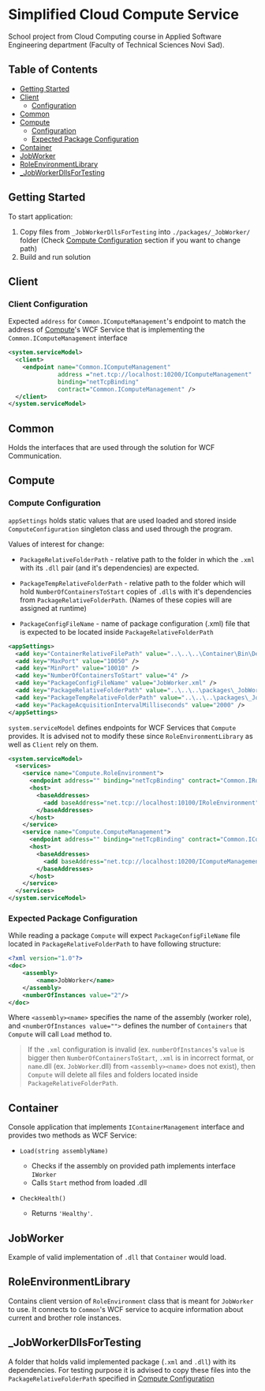 # Simplified Cloud Compute Service

School project from Cloud Computing course in Applied Software Engineering department (Faculty of Technical Sciences Novi Sad).

## Table of Contents

- [Getting Started](#Getting-Started)
- [Client](#Client)
  - [Configuration](#Client-Configuration)
- [Common](#Common)
- [Compute](#Compute)
  - [Configuration](#Compute-Configuration)
  - [Expected Package Configuration](#Expected-Package-Configuration)
- [Container](#Container)
- [JobWorker](#JobWorker)
- [RoleEnvironmentLibrary](#RoleEnvironmentLibrary)
- [_JobWorkerDllsForTesting](#_JobWorkerDllsForTesting)

## Getting Started

To start application:

1. Copy files from `_JobWorkerDllsForTesting` into `./packages/_JobWorker/` folder (Check [Compute Configuration](#Compute-Configuration) section if you want to change path)
1. Build and run solution


## Client

### Client Configuration

Expected `address` for `Common.IComputeManagement`'s endpoint to match the address of [Compute](#Compute)'s WCF Service that is implementing the `Common.IComputeManagement` interface

```xml
<system.serviceModel>
  <client>
    <endpoint name="Common.IComputeManagement"
              address ="net.tcp://localhost:10200/IComputeManagement"
              binding="netTcpBinding"
              contract="Common.IComputeManagement" />
  </client>
</system.serviceModel>
```

## Common

Holds the interfaces that are used through the solution for WCF Communication.

## Compute

### Compute Configuration

`appSettings` holds static values that are used loaded and stored inside `ComputeConfiguration` singleton class and used through the program.

Values of interest for change:

- `PackageRelativeFolderPath` - relative path to the folder in which the `.xml` with its `.dll` pair (and it's dependencies) are expected.

- `PackageTempRelativeFolderPath` - relative path to the folder which will hold `NumberOfContainersToStart` copies of `.dll`s with it's dependencies from `PackageRelativeFolderPath`. (Names of these copies will are assigned at runtime)

- `PackageConfigFileName` - name of package configuration (.xml) file that is expected to be located inside `PackageRelativeFolderPath`

```xml
<appSettings>
  <add key="ContainerRelativeFilePath" value="..\..\..\Container\Bin\Debug\Container.exe" />
  <add key="MaxPort" value="10050" />
  <add key="MinPort" value="10010" />
  <add key="NumberOfContainersToStart" value="4" />
  <add key="PackageConfigFileName" value="JobWorker.xml" />
  <add key="PackageRelativeFolderPath" value="..\..\..\packages\_JobWorker\" />
  <add key="PackageTempRelativeFolderPath" value="..\..\..\packages\_JobWorker\Temp\" />
  <add key="PackageAcquisitionIntervalMilliseconds" value="2000" />
</appSettings>
```

`system.serviceModel` defines endpoints for WCF Services that `Compute` provides. It is advised not to modify these since `RoleEnvironmentLibrary` as well as `Client` rely on them.

```xml
<system.serviceModel>
  <services>
    <service name="Compute.RoleEnvironment">
      <endpoint address="" binding="netTcpBinding" contract="Common.IRoleEnvironment" />
      <host>
        <baseAddresses>
          <add baseAddress="net.tcp://localhost:10100/IRoleEnvironment" />
        </baseAddresses>
      </host>
    </service>
    <service name="Compute.ComputeManagement">
      <endpoint address="" binding="netTcpBinding" contract="Common.IComputeManagement" />
      <host>
        <baseAddresses>
          <add baseAddress="net.tcp://localhost:10200/IComputeManagement" />
        </baseAddresses>
      </host>
    </service>
  </services>
</system.serviceModel>
```

### Expected Package Configuration

While reading a package `Compute` will expect `PackageConfigFileName` file located in `PackageRelativeFolderPath` to have following structure:

```xml
<?xml version="1.0"?>
<doc>
    <assembly>
        <name>JobWorker</name>
    </assembly>
    <numberOfInstances value="2"/>
</doc>
```

Where `<assembly><name>` specifies the name of the assembly (worker role), and `<numberOfInstances value="">` defines the number of `Containers` that `Compute` will call `Load` method to.

> If the `.xml` configuration is invalid (ex. `numberOfInstances`'s `value` is bigger then `NumberOfContainersToStart`, `.xml` is in incorrect format, or `name`.dll (ex. `JobWorker`.dll) from `<assembly><name>` does not exist), then `Compute` will delete all files and folders located inside `PackageRelativeFolderPath`.

## Container

Console application that implements `IContainerManagement` interface and provides two methods as WCF Service:

- `Load(string assemblyName)`
  
  - Checks if the assembly on provided path implements interface `IWorker`
  - Calls `Start` method from loaded .dll

- `CheckHealth()`
  - Returns `'Healthy'`.

## JobWorker

Example of valid implementation of `.dll` that `Container` would load.

## RoleEnvironmentLibrary

Contains client version of `RoleEnvironment` class that is meant for `JobWorker` to use. It connects to `Common`'s WCF service to acquire information about current and brother role instances.

## _JobWorkerDllsForTesting

A folder that holds valid implemented package (`.xml` and `.dll`) with its dependencies. For testing purpose it is advised to copy these files into the `PackageRelativeFolderPath` specified in [Compute Configuration](#Compute-Configuration) 